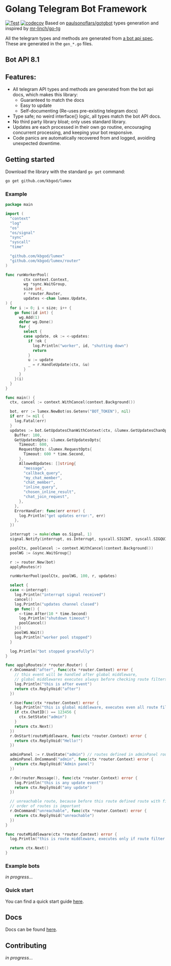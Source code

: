 # Golang Telegram Bot Framework
[![Test](https://github.com/kbgod/lumex/actions/workflows/test.yml/badge.svg)](https://github.com/kbgod/lumex/actions/workflows/test.yml)
[![codecov](https://codecov.io/gh/kbgod/lumex/graph/badge.svg?token=VHJJZGTWUI)](https://codecov.io/gh/kbgod/lumex)
Based on [paulsonoflars/gotgbot](https://github.com/paulsonoflars/gotgbot) types generation and inspired by [mr-linch/go-tg](https://github.com/mr-linch/go-tg)

All the telegram types and methods are generated from
[a bot api spec](https://github.com/PaulSonOfLars/telegram-bot-api-spec). These are generated in the `gen_*.go` files.

## Bot API 8.1

## Features:

- All telegram API types and methods are generated from the bot api docs, which makes this library:
    - Guaranteed to match the docs
    - Easy to update
    - Self-documenting (Re-uses pre-existing telegram docs)
- Type safe; no weird interface{} logic, all types match the bot API docs.
- No third party library bloat; only uses standard library.
- Updates are each processed in their own go routine, encouraging concurrent processing, and keeping your bot
  responsive.
- Code panics are automatically recovered from and logged, avoiding unexpected downtime.

## Getting started

Download the library with the standard `go get` command:

```bash
go get github.com/kbgod/lumex
```

### Example
```go
package main

import (
  "context"
  "log"
  "os"
  "os/signal"
  "sync"
  "syscall"
  "time"

  "github.com/kbgod/lumex"
  "github.com/kbgod/lumex/router"
)

func runWorkerPool(
        ctx context.Context,
        wg *sync.WaitGroup,
        size int,
        r *router.Router,
        updates <-chan lumex.Update,
) {
  for i := 0; i < size; i++ {
    go func(id int) {
      wg.Add(1)
      defer wg.Done()
      for {
        select {
        case update, ok := <-updates:
          if !ok {
            log.Println("worker", id, "shutting down")
            return
          }
          u := update
          _ = r.HandleUpdate(ctx, &u)
        }
      }
    }(i)
  }
}

func main() {
  ctx, cancel := context.WithCancel(context.Background())

  bot, err := lumex.NewBot(os.Getenv("BOT_TOKEN"), nil)
  if err != nil {
    log.Fatal(err)
  }
  updates := bot.GetUpdatesChanWithContext(ctx, &lumex.GetUpdatesChanOpts{
    Buffer: 100,
    GetUpdatesOpts: &lumex.GetUpdatesOpts{
      Timeout: 600,
      RequestOpts: &lumex.RequestOpts{
        Timeout: 600 * time.Second,
      },
      AllowedUpdates: []string{
        "message",
        "callback_query",
        "my_chat_member",
        "chat_member",
        "inline_query",
        "chosen_inline_result",
        "chat_join_request",
      },
    },
    ErrorHandler: func(err error) {
      log.Println("get updates error:", err)
    },
  })

  interrupt := make(chan os.Signal, 1)
  signal.Notify(interrupt, os.Interrupt, syscall.SIGINT, syscall.SIGQUIT, syscall.SIGTERM)

  poolCtx, poolCancel := context.WithCancel(context.Background())
  poolWG := &sync.WaitGroup{}

  r := router.New(bot)
  applyRoutes(r)

  runWorkerPool(poolCtx, poolWG, 100, r, updates)

  select {
  case <-interrupt:
    log.Println("interrupt signal received")
    cancel()
    log.Println("updates channel closed")
    go func() {
      <-time.After(10 * time.Second)
      log.Println("shutdown timeout")
      poolCancel()
    }()
    poolWG.Wait()
    log.Println("worker pool stopped")
  }

  log.Println("bot stopped gracefully")
}

func applyRoutes(r *router.Router) {
  r.OnCommand("after", func(ctx *router.Context) error {
    // this event will be handled after global middleware,
    // global middlewares executes always before checking route filters
    log.Println("this is after event")
    return ctx.ReplyVoid("after")
  })

  r.Use(func(ctx *router.Context) error {
    log.Println("this is global middleware, executes even all route filters return false")
    if ctx.ChatID() == 123456 {
      ctx.SetState("admin")
    }
    return ctx.Next()
  })
  r.OnStart(routeMiddleware, func(ctx *router.Context) error {
    return ctx.ReplyVoid("Hello!")
  })

  adminPanel := r.UseState("admin") // routes defined in adminPanel router executes only if was called ctx.SetState("admin") in global middleware
  adminPanel.OnCommand("admin", func(ctx *router.Context) error {
    return ctx.ReplyVoid("Admin panel")
  })

  r.On(router.Message(), func(ctx *router.Context) error {
    log.Println("this is any update event")
    return ctx.ReplyVoid("any update")
  })

  // unreachable route, because before this route defined route with filter that handles any message fields
  // order of routes is important
  r.OnCommand("unreachable", func(ctx *router.Context) error {
    return ctx.ReplyVoid("unreachable")
  })
}

func routeMiddleware(ctx *router.Context) error {
  log.Println("this is route middleware, executes only if route filter returns true")

  return ctx.Next()
}
```


### Example bots

*in progress...*

### Quick start

You can find a quick start guide [here](https://github.com/kbgod/tg-bot-layout).

## Docs

Docs can be found [here](https://pkg.go.dev/github.com/kbgod/lumex).

## Contributing

*in progress...*
